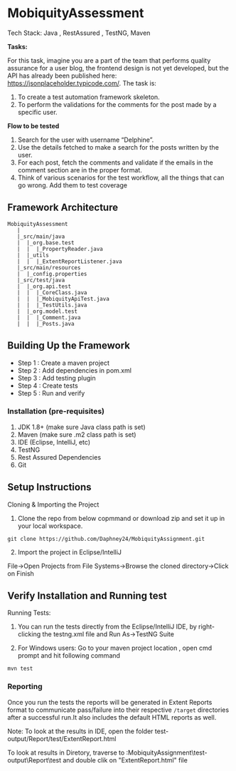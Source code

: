 # MobiquityAssessment

Tech Stack: Java , RestAssured , TestNG, Maven

**Tasks:**

For this task, imagine you are a part of the team that performs quality assurance for a user blog, the frontend design is not yet developed, but the API has already been published here: https://jsonplaceholder.typicode.com/.
The task is:
1. To create a test automation framework skeleton.
2. To perform the validations for the comments for the post made by a specific user.

**Flow to be tested**

1. Search for the user with username “Delphine”.
2. Use the details fetched to make a search for the posts written by the user.
3. For each post, fetch the comments and validate if the emails in the comment section are in the proper format.
4. Think of various scenarios for the test workflow, all the things that can go wrong. Add them to test coverage

Framework Architecture
--------------
    MobiquityAssessment
	   |
       |_src/main/java
       |  |_org.base.test
       |  |  |_PropertyReader.java   
       |  |_utils
       |  |  |_ExtentReportListener.java
	   |_src/main/resources
       |  |_config.properties
	   |_src/test/java
       |  |_org.api.test
       |  |  |_CoreClass.java
       |  |  |_MobiquityApiTest.java
       |  |  |_TestUtils.java
       |  |_org.model.test
       |  |  |_Comment.java
       |  |  |_Posts.java

   
Building Up the Framework
--------------
	
* Step 1 : Create a maven project
* Step 2 : Add dependencies in pom.xml
* Step 3 : Add testing plugin
* Step 4 : Create tests
* Step 5 : Run and verify

### Installation (pre-requisites)
1. JDK 1.8+ (make sure Java class path is set)
2. Maven (make sure .m2 class path is set)
3. IDE (Eclipse, IntelliJ, etc)
4. TestNG
5. Rest Assured Dependencies
6. Git

Setup Instructions
--------------

Cloning & Importing the Project

1. Clone the repo from below copmmand or download zip and set it up in your local workspace.
```
git clone https://github.com/Daphney24/MobiquityAssignment.git
```
2. Import the project in Eclipse/IntelliJ

File->Open Projects from File Systems->Browse the cloned directory->Click on Finish

Verify Installation and Running test
--------------

Running Tests:

1. You can run the tests directly from the Eclipse/IntelliJ IDE, by right-clicking the testng.xml file and Run As->TestNG Suite

2. For Windows users: 
Go to your maven project location , open cmd prompt and hit following command
```
mvn test
```	
	
### Reporting
	
Once you run the tests the reports will be generated in Extent Reports format to communicate pass/failure into their respective `/target` directories after a successful run.It also includes the default HTML reports as well.

Note: 
To look at the results in IDE, open the folder test-output/Report/test/ExtentReport.html 

To look at results in Diretory, traverse to :MobiquityAssignment\test-output\Report\test and double clik on "ExtentReport.html" file


